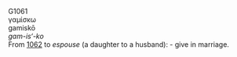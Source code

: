 <body>
  <p>G1061<br>  γαμίσκω  <br> gamiskō  <br><i>gam-is‘-ko </i><br>From <a href="g1062.htm">1062</a>  to <i>espouse</i> (a daughter to a husband): - give in marriage.<br></p>
 </body>
